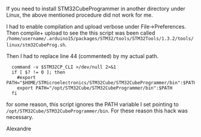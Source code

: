 If you need to install STM32CubeProgrammer in another directory under Linux, the above mentioned procedure did not work for me.

I had to enable compilation and upload verbose under File->Preferences. Then compile+ upload to see the this script was been called
`/home/username/.arduino15/packages/STM32/tools/STM32Tools/1.3.2/tools/linux/stm32CubeProg.sh`.

Then I had to replace line 44 (commented) by my actual path. 
```
  command -v $STM32CP_CLI >/dev/null 2>&1
  if [ $? != 0 ]; then
    #export PATH="$HOME/STMicroelectronics/STM32Cube/STM32CubeProgrammer/bin":$PATH    
    export PATH="/opt/STM32Cube/STM32CubeProgrammer/bin":$PATH
  fi
```

for some reason, this script ignores the PATH variable I set pointing to `/opt/STM32Cube/STM32CubeProgrammer/bin`. For these reason this hack was necessary.

Alexandre 
